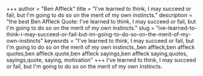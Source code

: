 +++
author = "Ben Affleck"
title = "I've learned to think, I may succeed or fail, but I'm going to do so on the merit of my own instincts."
description = "the best Ben Affleck Quote: I've learned to think, I may succeed or fail, but I'm going to do so on the merit of my own instincts."
slug = "ive-learned-to-think-i-may-succeed-or-fail-but-im-going-to-do-so-on-the-merit-of-my-own-instincts"
keywords = "I've learned to think, I may succeed or fail, but I'm going to do so on the merit of my own instincts.,ben affleck,ben affleck quotes,ben affleck quote,ben affleck sayings,ben affleck saying,quotes, sayings,quote, saying, motivation"
+++
I've learned to think, I may succeed or fail, but I'm going to do so on the merit of my own instincts.
